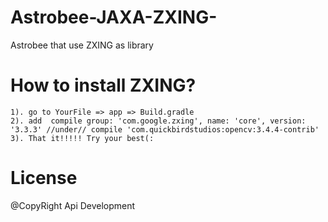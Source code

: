 # Astrobee-JAXA-ZXING-
Astrobee that use ZXING as library

# How to install ZXING?
    1). go to YourFile => app => Build.gradle
    2). add  compile group: 'com.google.zxing', name: 'core', version: '3.3.3' //under// compile 'com.quickbirdstudios:opencv:3.4.4-contrib'
    3). That it!!!!! Try your best(:

# License
@CopyRight Api Development


